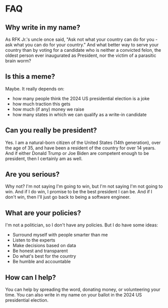 # FAQ
## Why write in my name?

As RFK Jr.'s uncle once said, "Ask not what your country can do for you - ask what you can do for your country." And what better way to serve your country than by voting for a candidate who is neither a convicted felon, the oldest person ever inaugurated as President, nor the victim of a parasitic brain worm?

## Is this a meme?
Maybe. It really depends on:
- how many people think the 2024 US presidential election is a joke
- how much traction this gets
- how much (if any) money we raise
- how many states in which we can qualify as a write-in candidate

## Can you really be president?
Yes. I am a natural-born citizen of the United States (14th generation), over the age of 35, and have been a resident of the country for over 14 years. And if either Donald Trump or Joe Biden are competent enough to be president, then I certainly am as well.

## Are you serious?
Why not? I'm not saying I'm going to win, but I'm not saying I'm not going to win. And if I do win, I promise to be the best president I can be. And if I don't win, then I'll just go back to being a software engineer.

## What are your policies?
I'm not a politician, so I don't have any policies. But I do have some ideas:
- Surround myself with people smarter than me
- Listen to the experts
- Make decisions based on data
- Be honest and transparent
- Do what's best for the country
- Be humble and accountable

## How can I help?
You can help by spreading the word, donating money, or volunteering your time. You can also write in my name on your ballot in the 2024 US presidential election.

